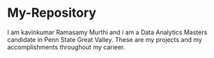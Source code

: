 # My-Repository

I am kavinkumar Ramasamy Murthi and i am a Data Analytics Masters candidate in Penn State Great Valley. These are my projects and my accomplishments throughout my carieer.
